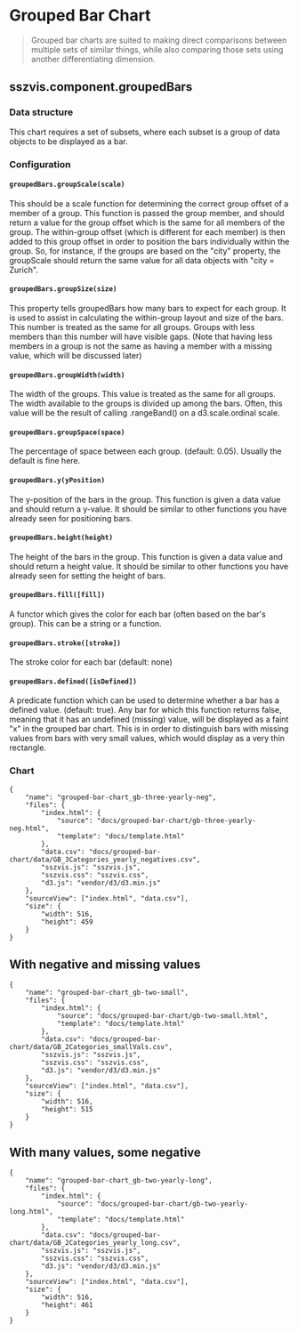 # Grouped Bar Chart

> Grouped bar charts are suited to making direct comparisons between multiple sets of similar things, while also comparing those sets using another differentiating dimension.

## sszvis.component.groupedBars

### Data structure

This chart requires a set of subsets, where each subset is a group of data objects to be displayed as a bar.

### Configuration


#### `groupedBars.groupScale(scale)`

This should be a scale function for determining the correct group offset of a member of a group. This function is passed the group member, and should return a value for the group offset which is the same for all members of the group. The within-group offset (which is different for each member) is then added to this group offset in order to position the bars individually within the group. So, for instance, if the groups are based on the "city" property, the groupScale should return the same value for all data objects with "city = Zurich".

#### `groupedBars.groupSize(size)`

This property tells groupedBars how many bars to expect for each group. It is used to assist in calculating the within-group layout and size of the bars. This number is treated as the same for all groups. Groups with less members than this number will have visible gaps. (Note that having less members in a group is not the same as having a member with a missing value, which will be discussed later)

#### `groupedBars.groupWidth(width)`

The width of the groups. This value is treated as the same for all groups. The width available to the groups is divided up among the bars. Often, this value will be the result of calling .rangeBand() on a d3.scale.ordinal scale.

#### `groupedBars.groupSpace(space)`

The percentage of space between each group. (default: 0.05). Usually the default is fine here.

#### `groupedBars.y(yPosition)`

The y-position of the bars in the group. This function is given a data value and should return a y-value. It should be similar to other functions you have already seen for positioning bars.

#### `groupedBars.height(height)`

The height of the bars in the group. This function is given a data value and should return a height value. It should be similar to other functions you have already seen for setting the height of bars.

#### `groupedBars.fill([fill])`

A functor which gives the color for each bar (often based on the bar's group). This can be a string or a function.

#### `groupedBars.stroke([stroke])`

The stroke color for each bar (default: none)

#### `groupedBars.defined([isDefined])`

A predicate function which can be used to determine whether a bar has a defined value. (default: true). Any bar for which this function returns false, meaning that it has an undefined (missing) value, will be displayed as a faint "x" in the grouped bar chart. This is in order to distinguish bars with missing values from bars with very small values, which would display as a very thin rectangle.


### Chart

```project
{
    "name": "grouped-bar-chart_gb-three-yearly-neg",
    "files": {
        "index.html": {
            "source": "docs/grouped-bar-chart/gb-three-yearly-neg.html",
            "template": "docs/template.html"
        },
        "data.csv": "docs/grouped-bar-chart/data/GB_3Categories_yearly_negatives.csv",
        "sszvis.js": "sszvis.js",
        "sszvis.css": "sszvis.css",
        "d3.js": "vendor/d3/d3.min.js"
    },
    "sourceView": ["index.html", "data.csv"],
    "size": {
        "width": 516,
        "height": 459
    }
}
```

## With negative and missing values

```project
{
    "name": "grouped-bar-chart_gb-two-small",
    "files": {
        "index.html": {
            "source": "docs/grouped-bar-chart/gb-two-small.html",
            "template": "docs/template.html"
        },
        "data.csv": "docs/grouped-bar-chart/data/GB_2Categories_smallVals.csv",
        "sszvis.js": "sszvis.js",
        "sszvis.css": "sszvis.css",
        "d3.js": "vendor/d3/d3.min.js"
    },
    "sourceView": ["index.html", "data.csv"],
    "size": {
        "width": 516,
        "height": 515
    }
}
```

## With many values, some negative

```project
{
    "name": "grouped-bar-chart_gb-two-yearly-long",
    "files": {
        "index.html": {
            "source": "docs/grouped-bar-chart/gb-two-yearly-long.html",
            "template": "docs/template.html"
        },
        "data.csv": "docs/grouped-bar-chart/data/GB_2Categories_yearly_long.csv",
        "sszvis.js": "sszvis.js",
        "sszvis.css": "sszvis.css",
        "d3.js": "vendor/d3/d3.min.js"
    },
    "sourceView": ["index.html", "data.csv"],
    "size": {
        "width": 516,
        "height": 461
    }
}
```
